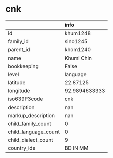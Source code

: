 # cnk
|                      | info          |
|:---------------------|:--------------|
| id                   | khum1248      |
| family_id            | sino1245      |
| parent_id            | khom1240      |
| name                 | Khumi Chin    |
| bookkeeping          | False         |
| level                | language      |
| latitude             | 22.87125      |
| longitude            | 92.9894633333 |
| iso639P3code         | cnk           |
| description          | nan           |
| markup_description   | nan           |
| child_family_count   | 0             |
| child_language_count | 0             |
| child_dialect_count  | 9             |
| country_ids          | BD IN MM      |